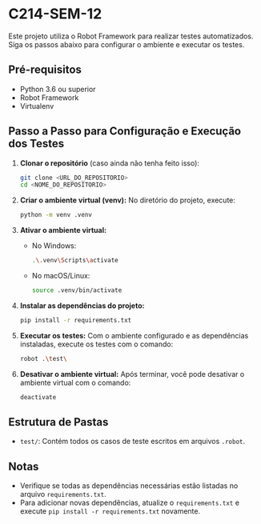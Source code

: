 # C214-SEM-12

Este projeto utiliza o Robot Framework para realizar testes automatizados. Siga os passos abaixo para configurar o ambiente e executar os testes.

## Pré-requisitos

- Python 3.6 ou superior
- Robot Framework
- Virtualenv

## Passo a Passo para Configuração e Execução dos Testes

1. **Clonar o repositório** (caso ainda não tenha feito isso):
   ```bash
   git clone <URL_DO_REPOSITORIO>
   cd <NOME_DO_REPOSITORIO>
   ```

2. **Criar o ambiente virtual (venv):**
   No diretório do projeto, execute:
   ```bash
   python -m venv .venv
   ```

3. **Ativar o ambiente virtual:**

   - No Windows:
     ```bash
     .\.venv\Scripts\activate
     ```
   - No macOS/Linux:
     ```bash
     source .venv/bin/activate
     ```

4. **Instalar as dependências do projeto:**
   ```bash
   pip install -r requirements.txt
   ```

5. **Executar os testes:**
   Com o ambiente configurado e as dependências instaladas, execute os testes com o comando:
   ```bash
   robot .\test\
   ```

6. **Desativar o ambiente virtual:**
   Após terminar, você pode desativar o ambiente virtual com o comando:
   ```bash
   deactivate
   ```

## Estrutura de Pastas

- `test/`: Contém todos os casos de teste escritos em arquivos `.robot`.

## Notas

- Verifique se todas as dependências necessárias estão listadas no arquivo `requirements.txt`.
- Para adicionar novas dependências, atualize o `requirements.txt` e execute `pip install -r requirements.txt` novamente.